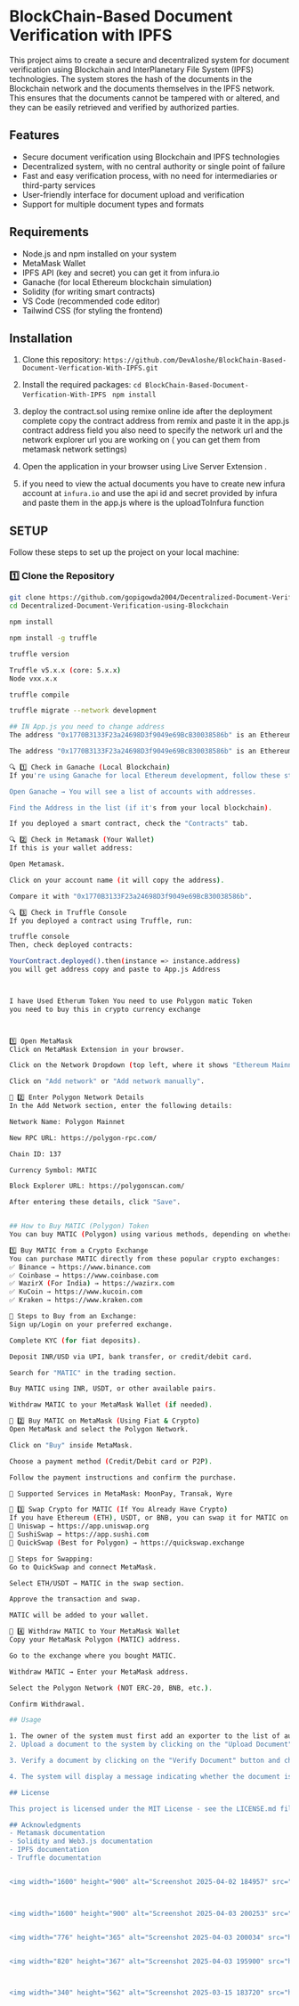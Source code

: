 # BlockChain-Based Document Verification with IPFS

This project aims to create a secure and decentralized system for document verification using Blockchain and InterPlanetary File System (IPFS) technologies. The system stores the hash of the documents in the Blockchain network and the documents themselves in the IPFS network. This ensures that the documents cannot be tampered with or altered, and they can be easily retrieved and verified by authorized parties.

## Features

- Secure document verification using Blockchain and IPFS technologies
- Decentralized system, with no central authority or single point of failure
- Fast and easy verification process, with no need for intermediaries or third-party services
- User-friendly interface for document upload and verification
- Support for multiple document types and formats

## Requirements

- Node.js and npm installed on your system
- MetaMask Wallet
- IPFS API (key and secret) you can get it from infura.io
-  Ganache (for local Ethereum blockchain simulation)
- Solidity (for writing smart contracts)
- VS Code (recommended code editor)
- Tailwind CSS (for styling the frontend)

## Installation

1. Clone this repository: 
   ``https://github.com/DevAloshe/BlockChain-Based-Document-Verfication-With-IPFS.git``


2. Install the required packages:
  ``cd BlockChain-Based-Document-Verfication-With-IPFS``
  `` npm install``

4. deploy the contract.sol using remixe online ide
   after the deployment complete copy the contract address from remix and paste it in the app.js contract address field
   you also need to specify the network url and the network explorer url you are working on ( you can get them from       metamask network settings)
   
5. Open the application in your browser using Live Server Extension .
6. if you need to view the actual documents you have to create new infura account at ``infura.io`` and use the api id and secret provided by infura and paste them in the app.js where is the uploadToInfura function

## SETUP

Follow these steps to set up the project on your local machine:

### 1️⃣ **Clone the Repository**
```sh
git clone https://github.com/gopigowda2004/Decentralized-Document-Verification-using-Blockchain.git
cd Decentralized-Document-Verification-using-Blockchain

npm install

npm install -g truffle

truffle version

Truffle v5.x.x (core: 5.x.x)
Node vxx.x.x

truffle compile

truffle migrate --network development

## IN App.js you need to change address
The address "0x1770B3133F23a24698D3f9049e69BcB30038586b" is an Ethereum wallet or smart contract address. Here’s how you can find or verify it:

The address "0x1770B3133F23a24698D3f9049e69BcB30038586b" is an Ethereum wallet or smart contract address. Here’s how you can find or verify it:

🔍 1️⃣ Check in Ganache (Local Blockchain)
If you're using Ganache for local Ethereum development, follow these steps:

Open Ganache → You will see a list of accounts with addresses.

Find the Address in the list (if it's from your local blockchain).

If you deployed a smart contract, check the "Contracts" tab.

🔍 2️⃣ Check in Metamask (Your Wallet)
If this is your wallet address:

Open Metamask.

Click on your account name (it will copy the address).

Compare it with "0x1770B3133F23a24698D3f9049e69BcB30038586b".

🔍 3️⃣ Check in Truffle Console
If you deployed a contract using Truffle, run:

truffle console
Then, check deployed contracts:

YourContract.deployed().then(instance => instance.address)
you will get address copy and paste to App.js Address



I have Used Etherum Token You need to use Polygon matic Token
you need to buy this in crypto currency exchange



1️⃣ Open MetaMask
Click on MetaMask Extension in your browser.

Click on the Network Dropdown (top left, where it shows "Ethereum Mainnet").

Click on "Add network" or "Add network manually".

🔹 2️⃣ Enter Polygon Network Details
In the Add Network section, enter the following details:

Network Name: Polygon Mainnet

New RPC URL: https://polygon-rpc.com/

Chain ID: 137

Currency Symbol: MATIC

Block Explorer URL: https://polygonscan.com/

After entering these details, click "Save".


## How to Buy MATIC (Polygon) Token
You can buy MATIC (Polygon) using various methods, depending on whether you want to purchase it with fiat (INR, USD, etc.) or trade it with other cryptocurrencies.

1️⃣ Buy MATIC from a Crypto Exchange
You can purchase MATIC directly from these popular crypto exchanges:
✅ Binance → https://www.binance.com
✅ Coinbase → https://www.coinbase.com
✅ WazirX (For India) → https://wazirx.com
✅ KuCoin → https://www.kucoin.com
✅ Kraken → https://www.kraken.com

📝 Steps to Buy from an Exchange:
Sign up/Login on your preferred exchange.

Complete KYC (for fiat deposits).

Deposit INR/USD via UPI, bank transfer, or credit/debit card.

Search for "MATIC" in the trading section.

Buy MATIC using INR, USDT, or other available pairs.

Withdraw MATIC to your MetaMask Wallet (if needed).

🔹 2️⃣ Buy MATIC on MetaMask (Using Fiat & Crypto)
Open MetaMask and select the Polygon Network.

Click on "Buy" inside MetaMask.

Choose a payment method (Credit/Debit card or P2P).

Follow the payment instructions and confirm the purchase.

🔸 Supported Services in MetaMask: MoonPay, Transak, Wyre

🔹 3️⃣ Swap Crypto for MATIC (If You Already Have Crypto)
If you have Ethereum (ETH), USDT, or BNB, you can swap it for MATIC on a Decentralized Exchange (DEX) like:
🔁 Uniswap → https://app.uniswap.org
🔁 SushiSwap → https://app.sushi.com
🔁 QuickSwap (Best for Polygon) → https://quickswap.exchange

📝 Steps for Swapping:
Go to QuickSwap and connect MetaMask.

Select ETH/USDT → MATIC in the swap section.

Approve the transaction and swap.

MATIC will be added to your wallet.

🔹 4️⃣ Withdraw MATIC to Your MetaMask Wallet
Copy your MetaMask Polygon (MATIC) address.

Go to the exchange where you bought MATIC.

Withdraw MATIC → Enter your MetaMask address.

Select the Polygon Network (NOT ERC-20, BNB, etc.).

Confirm Withdrawal.

## Usage

1. The owner of the system must first add an exporter to the list of authorized parties. This is done by clicking on the "Add Exporter" button and entering the exporter's Metamask address.
2. Upload a document to the system by clicking on the "Upload Document" button and selecting a file from your computer. The document will be encrypted and stored in the IPFS network, and its hash will be recorded in the Blockchain.

3. Verify a document by clicking on the "Verify Document" button and choose the document and click verify button. The system will retrieve the document from the IPFS network, decrypt it, and compare its hash with the one recorded in the Blockchain.

4. The system will display a message indicating whether the document is authentic or not.

## License

This project is licensed under the MIT License - see the LICENSE.md file for details.

## Acknowledgments
- Metamask documentation
- Solidity and Web3.js documentation
- IPFS documentation
- Truffle documentation


<img width="1600" height="900" alt="Screenshot 2025-04-02 184957" src="https://github.com/user-attachments/assets/3a207875-9861-4450-b9ac-2ab745b2c2a7" />



<img width="1600" height="900" alt="Screenshot 2025-04-03 200253" src="https://github.com/user-attachments/assets/41bed082-c9cf-4a7a-9801-fd9d4c893e9e" />


<img width="776" height="365" alt="Screenshot 2025-04-03 200034" src="https://github.com/user-attachments/assets/b0d8bd51-34a1-4326-84f4-0fc7e100637e" />


<img width="820" height="367" alt="Screenshot 2025-04-03 195900" src="https://github.com/user-attachments/assets/e14be52c-4a7f-48d1-af9e-39235e8bdbf5" />



<img width="340" height="562" alt="Screenshot 2025-03-15 183720" src="https://github.com/user-attachments/assets/ebdfa45f-6ec5-4450-b437-18c6efaf0d7a" />
